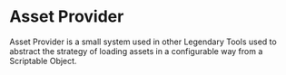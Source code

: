# Asset Provider

Asset Provider is a small system used in other Legendary Tools used to abstract the strategy of loading assets in a configurable way from a Scriptable Object.
